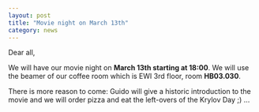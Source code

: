 ```yaml
---
layout: post
title: "Movie night on March 13th"
category: news
---
```


Dear all,

We will have our movie night on **March 13th starting at 18:00**. We will use the beamer of our coffee room which is EWI 3rd floor, room **HB03.030**.

There is more reason to come: Guido will give a historic introduction to the movie and we will order pizza and eat the left-overs of the Krylov Day ;) ...
